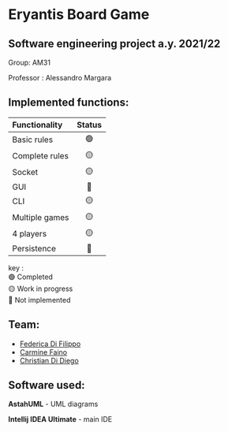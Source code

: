 # Eryantis Board Game 
## Software engineering project a.y. 2021/22

Group: AM31

Professor : Alessandro Margara

## Implemented functions: 

| Functionality |     Status     |
|:-----------------------|:--------------:|
| Basic rules |     🟢     |
| Complete rules |     🟡      |
| Socket | 🟡 |
| GUI | 🔴 |
| CLI |     🟡     |
| Multiple games | 🟡 |
| 4 players | 🟡 |
| Persistence | 🔴 |

key :   
🟢 Completed     
🟡 Work in progress  
🔴 Not implemented

## Team:
* [Federica Di Filippo](https://github.com/FedericaDiFilippo)
* [Carmine Faino](https://github.com/CarmineFaino)
* [Christian Di Diego](https://github.com/ChristianDiDiego)

## Software used:

**AstahUML** - UML diagrams

**Intellij IDEA Ultimate** - main IDE 